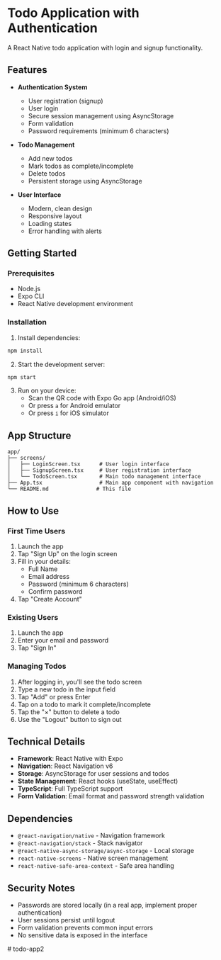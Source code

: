 # Todo Application with Authentication

A React Native todo application with login and signup functionality.

## Features

- **Authentication System**
  - User registration (signup)
  - User login
  - Secure session management using AsyncStorage
  - Form validation
  - Password requirements (minimum 6 characters)

- **Todo Management**
  - Add new todos
  - Mark todos as complete/incomplete
  - Delete todos
  - Persistent storage using AsyncStorage

- **User Interface**
  - Modern, clean design
  - Responsive layout
  - Loading states
  - Error handling with alerts

## Getting Started

### Prerequisites

- Node.js
- Expo CLI
- React Native development environment

### Installation

1. Install dependencies:
```bash
npm install
```

2. Start the development server:
```bash
npm start
```

3. Run on your device:
   - Scan the QR code with Expo Go app (Android/iOS)
   - Or press `a` for Android emulator
   - Or press `i` for iOS simulator

## App Structure

```
app/
├── screens/
│   ├── LoginScreen.tsx      # User login interface
│   ├── SignupScreen.tsx     # User registration interface
│   └── TodoScreen.tsx       # Main todo management interface
├── App.tsx                  # Main app component with navigation
└── README.md               # This file
```

## How to Use

### First Time Users
1. Launch the app
2. Tap "Sign Up" on the login screen
3. Fill in your details:
   - Full Name
   - Email address
   - Password (minimum 6 characters)
   - Confirm password
4. Tap "Create Account"

### Existing Users
1. Launch the app
2. Enter your email and password
3. Tap "Sign In"

### Managing Todos
1. After logging in, you'll see the todo screen
2. Type a new todo in the input field
3. Tap "Add" or press Enter
4. Tap on a todo to mark it complete/incomplete
5. Tap the "×" button to delete a todo
6. Use the "Logout" button to sign out

## Technical Details

- **Framework**: React Native with Expo
- **Navigation**: React Navigation v6
- **Storage**: AsyncStorage for user sessions and todos
- **State Management**: React hooks (useState, useEffect)
- **TypeScript**: Full TypeScript support
- **Form Validation**: Email format and password strength validation

## Dependencies

- `@react-navigation/native` - Navigation framework
- `@react-navigation/stack` - Stack navigator
- `@react-native-async-storage/async-storage` - Local storage
- `react-native-screens` - Native screen management
- `react-native-safe-area-context` - Safe area handling

## Security Notes

- Passwords are stored locally (in a real app, implement proper authentication)
- User sessions persist until logout
- Form validation prevents common input errors
- No sensitive data is exposed in the interface

#   t o d o - a p p 2  
 